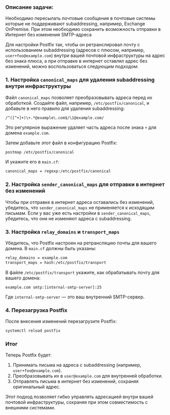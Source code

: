 ### Описание задачи:
Необходимо пересылать почтовые сообщения в почтовые системы которые не поддерживают subaddressing, например, Exchange OnPremise. При этом необходимо сохранить возможность отправки в Интернет без изменения SMTP-адреса

Для настройки Postfix так, чтобы он ретранслировал почту с использованием subaddressing (адресов с плюсом, например, `user+foo@example.com`) внутри вашей почтовой инфраструктуры на адрес без знака плюса, а при отправке в интернет оставлял адрес без изменений, можно воспользоваться следующим подходом:

### 1. Настройка `canonical_maps` для удаления subaddressing внутри инфраструктуры

Файл `canonical_maps` позволяет преобразовывать адреса перед их обработкой. Создайте файл, например, `/etc/postfix/canonical`, и добавьте в него правило для удаления subaddressing:

```plaintext
/^([^+]+)\+.*@example\.com$/\1@example.com/
```

Это регулярное выражение удаляет часть адреса после знака `+` для домена `example.com`.

Затем добавьте этот файл в конфигурацию Postfix:

```bash
postmap /etc/postfix/canonical
```

И укажите его в `main.cf`:

```bash
canonical_maps = regexp:/etc/postfix/canonical
```

### 2. Настройка `sender_canonical_maps` для отправки в интернет без изменений

Чтобы при отправке в интернет адреса оставались без изменений, убедитесь, что `sender_canonical_maps` не применяется к исходящим письмам. Если у вас уже есть настройки в `sender_canonical_maps`, убедитесь, что они не изменяют адреса с subaddressing.

### 3. Настройка `relay_domains` и `transport_maps`

Убедитесь, что Postfix настроен на ретрансляцию почты для вашего домена. В `main.cf` должны быть указаны:

```bash
relay_domains = example.com
transport_maps = hash:/etc/postfix/transport
```

В файле `/etc/postfix/transport` укажите, как обрабатывать почту для вашего домена:

```plaintext
example.com smtp:[internal-smtp-server]:25
```

Где `internal-smtp-server` — это ваш внутренний SMTP-сервер.

### 4. Перезагрузка Postfix

После внесения изменений перезагрузите Postfix:

```bash
systemctl reload postfix
```

### Итог

Теперь Postfix будет:

1. Принимать письма на адреса с subaddressing (например, `user+foo@example.com`).
2. Преобразовывать их в `user@example.com` для внутренней обработки.
3. Отправлять письма в интернет без изменений, сохраняя оригинальный адрес.

Этот подход позволяет гибко управлять адресацией внутри вашей почтовой инфраструктуры, сохраняя при этом совместимость с внешними системами.
